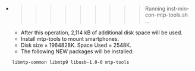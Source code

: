 * >>>>>>>>> Running inst-min-con-mtp-tools.sh ...
  * After this operation, 2,114 kB of additional disk space will be used.
  * Install mtp-tools to mount smartphones.
  * Disk size = 1964828K. Space Used = 2548K.
  * The following NEW packages will be installed:
  ```bash
  libmtp-common libmtp9 libusb-1.0-0 mtp-tools
  ```
